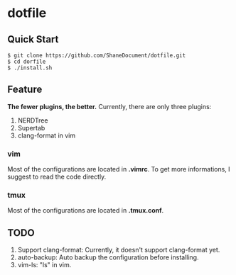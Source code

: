 # dotfile
## Quick Start
```
$ git clone https://github.com/ShaneDocument/dotfile.git
$ cd dorfile
$ ./install.sh
```

## Feature
**The fewer plugins, the better.**
Currently, there are only three plugins:
1. NERDTree
2. Supertab
3. clang-format in vim

### vim
Most of the configurations are located in **.vimrc**. To get more informations, I suggest to read the code directly.

### tmux
Most of the configurations are located in **.tmux.conf**.


## TODO
1. Support clang-format: Currently, it doesn't support clang-format yet.
2. auto-backup: Auto backup the configuration before installing.
3. vim-ls: "ls" in vim.
